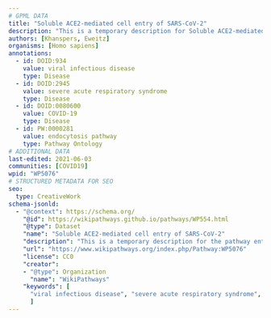 ```yaml
---
# GPML DATA
title: "Soluble ACE2-mediated cell entry of SARS-CoV-2"
description: "This is a temporary description for Soluble ACE2-mediated cell entry of SARS-CoV-2"
authors: [Khanspers, Eweitz]
organisms: [Homo sapiens]
annotations:
  - id: DOID:934
    value: viral infectious disease
    type: Disease
  - id: DOID:2945
    value: severe acute respiratory syndrome
    type: Disease
  - id: DOID:0080600
    value: COVID-19
    type: Disease
  - id: PW:0000281
    value: endocytosis pathway
    type: Pathway Ontology
# ADDITIONAL DATA
last-edited: 2021-06-03
communities: [COVID19]
wpid: "WP5076"
# STRUCTURED METADATA FOR SEO
seo:
  type: CreativeWork
schema-jsonld:
  - "@context": https://schema.org/
    "@id": https://wikipathways.github.io/pathways/WP554.html
    "@type": Dataset
    "name": "Soluble ACE2-mediated cell entry of SARS-CoV-2"
    "description": "This is a temporary description for the pathway entitled: Soluble ACE2-mediated cell entry of SARS-CoV-2"
    "url": "https://www.wikipathways.org/index.php/Pathway:WP5076"
    "license": CC0
    "creator":
    - "@type": Organization
      "name": "WikiPathways"
    "keywords": [
      "viral infectious disease", "severe acute respiratory syndrome", "COVID-19", "endocytosis pathway",
      ]
---
```

